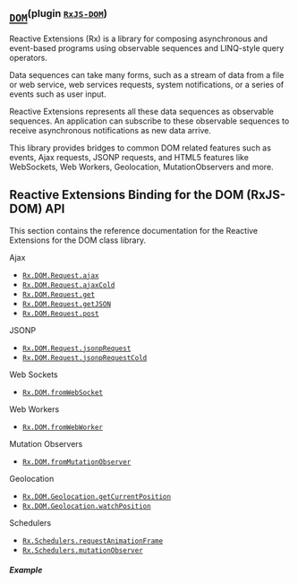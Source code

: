 ## [`DOM`]()<sup>(plugin [`RxJS-DOM`](https://github.com/Reactive-Extensions/RxJS-DOM))</sup>

Reactive Extensions (Rx) is a library for composing asynchronous and event-based programs using observable sequences and LINQ-style query operators.

Data sequences can take many forms, such as a stream of data from a file or web service, web services requests, system notifications, or a series of events such as user input.

Reactive Extensions represents all these data sequences as observable sequences. An application can subscribe to these observable sequences to receive asynchronous notifications as new data arrive. 

This library provides bridges to common DOM related features such as events, Ajax requests, JSONP requests, and HTML5 features like WebSockets, Web Workers, Geolocation, MutationObservers and more.

## Reactive Extensions Binding for the DOM (RxJS-DOM) API

This section contains the reference documentation for the Reactive Extensions for the DOM class library.

Ajax

- [`Rx.DOM.Request.ajax`](#rxdomrequestajaxurl--settings)
- [`Rx.DOM.Request.ajaxCold`](#rxdomrequestajaxcoldurl--settings)
- [`Rx.DOM.Request.get`](#rxdomrequestgeturl)
- [`Rx.DOM.Request.getJSON`](#rxdomrequestgetjsonurl)
- [`Rx.DOM.Request.post`](#rxdomrequestposturl-body)

JSONP

- [`Rx.DOM.Request.jsonpRequest`](#rxdomrequestjsonprequesturl--settings)
- [`Rx.DOM.Request.jsonpRequestCold`](#rxdomrequestjsonprequestcoldurl--settings)

Web Sockets

- [`Rx.DOM.fromWebSocket`](#rxdomfromwebsocketurl-protocol-observeroronnext)

Web Workers

- [`Rx.DOM.fromWebWorker`](#rxdomfromwebworkerurl)

Mutation Observers

- [`Rx.DOM.fromMutationObserver`](#rxdomfrommutationobservertarget-options)

Geolocation

- [`Rx.DOM.Geolocation.getCurrentPosition`](#rxdomgeolocationgetcurrentpositiongeolocationoptions)
- [`Rx.DOM.Geolocation.watchPosition`](#rxdomgeolocationwatchpositiongeolocationoptions)

Schedulers

- [`Rx.Schedulers.requestAnimationFrame`](#rxschedulerrequestanimationframescheduler)
- [`Rx.Schedulers.mutationObserver`](#rxschedulermutationobserverscheduler)

##### Example

[](http://jsbin.com/qemah/1/embed?js,output)